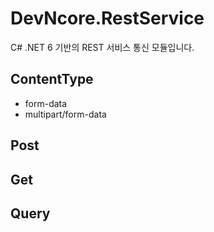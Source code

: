 # DevNcore.RestService
C# .NET 6 기반의 REST 서비스 통신 모듈입니다.

## ContentType
- form-data
- multipart/form-data

## Post

## Get

## Query
